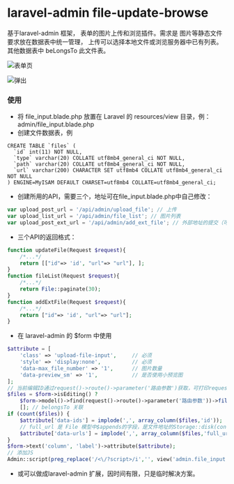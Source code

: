 laravel-admin file-update-browse
======

基于laravel-admin 框架， 表单的图片上传和浏览插件。需求是 图片等静态文件要求放在数据表中统一管理，
上传可以选择本地文件或浏览服务器中已有列表。
其他数据表中 beLongsTo 此文件表。


![表单页](https://github.com/zhpefe/file-update-browse/blob/master/image_0.JPG)


![弹出](https://github.com/zhpefe/file-update-browse/blob/master/image_1.JPG)

### 使用

* 将 file_input.blade.php 放置在 Laravel 的 resources/view 目录，例： admin/file_input.blade.php
* 创建文件数据表，例
```
CREATE TABLE `files` (
  `id` int(11) NOT NULL,
  `type` varchar(20) COLLATE utf8mb4_general_ci NOT NULL,
  `path` varchar(20) COLLATE utf8mb4_general_ci NOT NULL,
  `url` varchar(200) CHARACTER SET utf8mb4 COLLATE utf8mb4_general_ci NOT NULL
) ENGINE=MyISAM DEFAULT CHARSET=utf8mb4 COLLATE=utf8mb4_general_ci;
```
* 创建所用的API，需要三个，地址可在file_input.blade.php中自己修改：
```javascript
var upload_post_url = '/api/admin/upload_file'; // 上传
var upload_list_url = '/api/admin/file_list'; // 图片列表
var upload_post_ext_url = '/api/admin/add_ext_file'; // 外部地址的提交（可以存储在本地）
```
* 三个API的返回格式：

```php
function updateFile(Request $request){
    /*...*/
    return [["id"=> 'id', "url"=> "url"], ];
}
function fileList(Request $request){
    /*...*/
    return File::paginate(30);
}
function addExtFile(Request $request){
    /*...*/
    return ["id"=> 'id', "url"=> "url"];
}
```
* 在 laravel-admin 的 $form 中使用
```php
$attribute = [
    'class' => 'upload-file-input',     // 必须
    'style' => 'display:none',          // 必须
    'data-max_file_number' => '1',      // 图片数量
    'data-preview_sm' => '1',           // 是否使用小预览图
];
// 当前编辑ID通过request()->route()->parameter('路由参数')获取，可打印request()->route()查看。
$files = $form->isEditing() ? 
    $form->model()->find(request()->route()->parameter('路由参数'))->file()->get()->toArray() : 
    []; // belongsTo 关联
if (count($files)) {
    $attribute['data-ids'] = implode(',', array_column($files,'id'));
    // full_url 是 File 模型中$appends的字段，是文件地址的Storage::disk(config('admin.upload.disk'))->url($path) 
    $attribute['data-urls'] = implode(',', array_column($files,'full_url'));
}
$form->text('column', 'label')->attribute($attribute);
// 添加JS
Admin::script(preg_replace('/<\/?script>/i','', view('admin.file_input')->render()));
```

* 或可以做成laravel-admin 扩展，因时间有限，只是临时解决方案。

